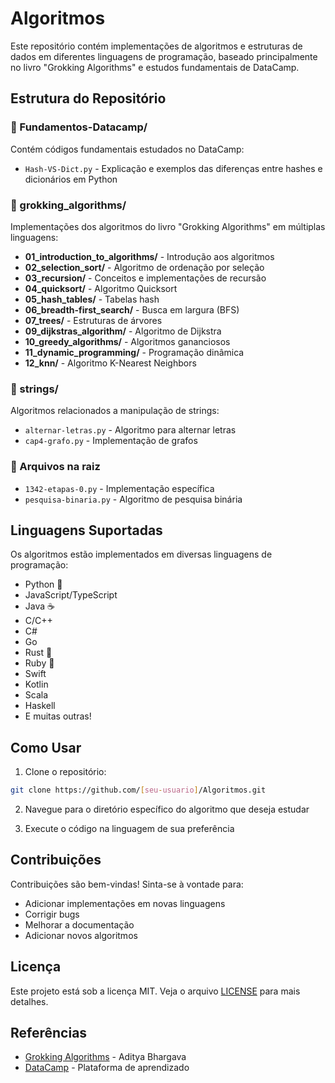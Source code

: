 # Algoritmos

Este repositório contém implementações de algoritmos e estruturas de dados em diferentes linguagens de programação, baseado principalmente no livro "Grokking Algorithms" e estudos fundamentais de DataCamp.

## Estrutura do Repositório

### 📁 Fundamentos-Datacamp/
Contém códigos fundamentais estudados no DataCamp:
- `Hash-VS-Dict.py` - Explicação e exemplos das diferenças entre hashes e dicionários em Python

### 📁 grokking_algorithms/
Implementações dos algoritmos do livro "Grokking Algorithms" em múltiplas linguagens:

- **01_introduction_to_algorithms/** - Introdução aos algoritmos
- **02_selection_sort/** - Algoritmo de ordenação por seleção
- **03_recursion/** - Conceitos e implementações de recursão
- **04_quicksort/** - Algoritmo Quicksort
- **05_hash_tables/** - Tabelas hash
- **06_breadth-first_search/** - Busca em largura (BFS)
- **07_trees/** - Estruturas de árvores
- **09_dijkstras_algorithm/** - Algoritmo de Dijkstra
- **10_greedy_algorithms/** - Algoritmos gananciosos
- **11_dynamic_programming/** - Programação dinâmica
- **12_knn/** - Algoritmo K-Nearest Neighbors

### 📁 strings/
Algoritmos relacionados a manipulação de strings:
- `alternar-letras.py` - Algoritmo para alternar letras
- `cap4-grafo.py` - Implementação de grafos

### 📄 Arquivos na raiz
- `1342-etapas-0.py` - Implementação específica
- `pesquisa-binaria.py` - Algoritmo de pesquisa binária

## Linguagens Suportadas

Os algoritmos estão implementados em diversas linguagens de programação:
- Python 🐍
- JavaScript/TypeScript
- Java ☕
- C/C++
- C# 
- Go
- Rust 🦀
- Ruby 💎
- Swift
- Kotlin
- Scala
- Haskell
- E muitas outras!

## Como Usar

1. Clone o repositório:
```bash
git clone https://github.com/[seu-usuario]/Algoritmos.git
```

2. Navegue para o diretório específico do algoritmo que deseja estudar

3. Execute o código na linguagem de sua preferência

## Contribuições

Contribuições são bem-vindas! Sinta-se à vontade para:
- Adicionar implementações em novas linguagens
- Corrigir bugs
- Melhorar a documentação
- Adicionar novos algoritmos

## Licença

Este projeto está sob a licença MIT. Veja o arquivo [LICENSE](grokking_algorithms/LICENSE) para mais detalhes.

## Referências

- [Grokking Algorithms](https://www.manning.com/books/grokking-algorithms) - Aditya Bhargava
- [DataCamp](https://www.datacamp.com/) - Plataforma de aprendizado

